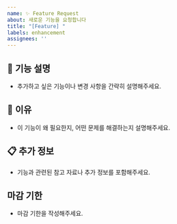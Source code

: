 ```yaml
---
name: ✨ Feature Request
about: 새로운 기능을 요청합니다
title: "[Feature] "
labels: enhancement
assignees: ''
---
```


## 🌟 기능 설명
- 추가하고 싶은 기능이나 변경 사항을 간략히 설명해주세요.

## 🤔 이유
- 이 기능이 왜 필요한지, 어떤 문제를 해결하는지 설명해주세요.

## 📋 추가 정보
- 기능과 관련된 참고 자료나 추가 정보를 포함해주세요.

## 마감 기한
- 마감 기한을 작성해주세요.